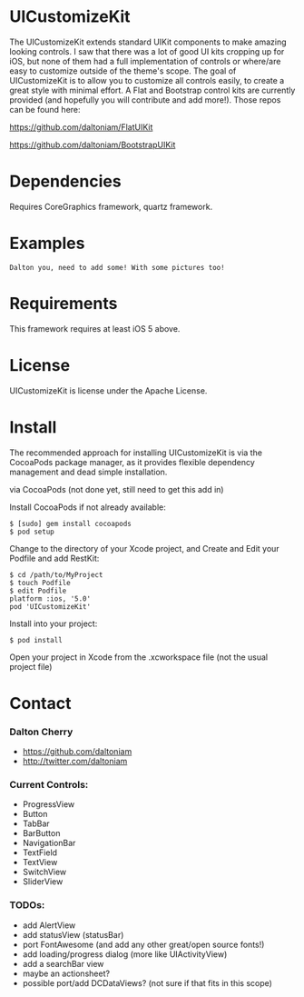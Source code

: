 # UICustomizeKit #

The UICustomizeKit extends standard UIKit components to make amazing looking controls. I saw that there was a lot of good UI kits cropping up for iOS, but none of them had a full implementation of controls or where/are easy to customize outside of the theme's scope. The goal of UICustomizeKit is to allow you to customize all controls easily, to create a great style with minimal effort. A Flat and Bootstrap control kits are currently provided (and hopefully you will contribute and add more!). Those repos can be found here:

https://github.com/daltoniam/FlatUIKit

https://github.com/daltoniam/BootstrapUIKit

# Dependencies #

Requires CoreGraphics framework, quartz framework. 

# Examples #

	Dalton you, need to add some! With some pictures too!
	
# Requirements #

This framework requires at least iOS 5 above. 

# License #

UICustomizeKit is license under the Apache License.

# Install #

The recommended approach for installing UICustomizeKit is via the CocoaPods package manager, as it provides flexible dependency management and dead simple installation.

via CocoaPods (not done yet, still need to get this add in)

Install CocoaPods if not already available:

	$ [sudo] gem install cocoapods
	$ pod setup
Change to the directory of your Xcode project, and Create and Edit your Podfile and add RestKit:

	$ cd /path/to/MyProject
	$ touch Podfile
	$ edit Podfile
	platform :ios, '5.0' 
	pod 'UICustomizeKit'

Install into your project:

	$ pod install
	
Open your project in Xcode from the .xcworkspace file (not the usual project file)

# Contact #

### Dalton Cherry ###
* https://github.com/daltoniam
* http://twitter.com/daltoniam

### Current Controls: ###
+	ProgressView
+	Button
+	TabBar
+	BarButton
+	NavigationBar
+	TextField
+	TextView
+	SwitchView
+	SliderView

### TODOs: ###
+	add AlertView
+	add statusView (statusBar)
+	port FontAwesome (and add any other great/open source fonts!)
+	add loading/progress dialog (more like UIActivityView)
+	add a searchBar view
+	maybe an actionsheet?
+	possible port/add DCDataViews? (not sure if that fits in this scope)
